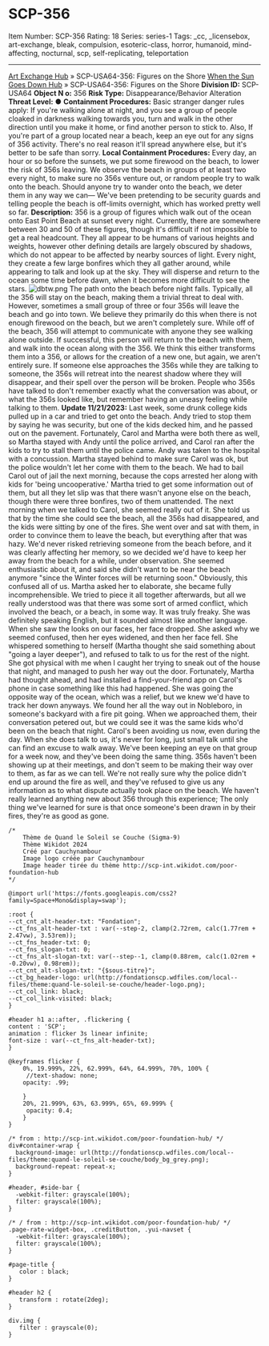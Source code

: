 # SCP-356
Item Number: SCP-356
Rating: 18
Series: series-1
Tags: _cc, _licensebox, art-exchange, bleak, compulsion, esoteric-class, horror, humanoid, mind-affecting, nocturnal, scp, self-replicating, teleportation

---

[Art Exchange Hub](https://scp-wiki.wikidot.com/art-exchange-hub) » SCP-USA64-356: Figures on the Shore
[When the Sun Goes Down Hub](http://scp-int.wikidot.com/centre-quand-le-soleil-se-couche) » SCP-USA64-356: Figures on the Shore
**Division ID:** SCP-USA64
**Object N o:** 356
**Risk Type:** Disappearance/Behavior Alteration
**Threat Level:** ●
**Containment Procedures:** Basic stranger danger rules apply: If you're walking alone at night, and you see a group of people cloaked in darkness walking towards you, turn and walk in the other direction until you make it home, or find another person to stick to. Also, If you're part of a group located near a beach, keep an eye out for any signs of 356 activity. There's no real reason it'll spread anywhere else, but it's better to be safe than sorry.
**Local Containment Procedures:** Every day, an hour or so before the sunsets, we put some firewood on the beach, to lower the risk of 356s leaving. We observe the beach in groups of at least two every night, to make sure no 356s venture out, or random people try to walk onto the beach. Should anyone try to wander onto the beach, we deter them in any way we can— We've been pretending to be security guards and telling people the beach is off-limits overnight, which has worked pretty well so far.
**Description:** 356 is a group of figures which walk out of the ocean onto East Point Beach at sunset every night. Currently, there are somewhere between 30 and 50 of these figures, though it's difficult if not impossible to get a real headcount. They all appear to be humans of various heights and weights, however other defining details are largely obscured by shadows, which do not appear to be affected by nearby sources of light. Every night, they create a few large bonfires which they all gather around, while appearing to talk and look up at the sky. They will disperse and return to the ocean some time before dawn, when it becomes more difficult to see the stars.
![dbtw.png](http://scp-wiki.wikidot.com/local--files/scp-356/dbtw.png)
The path onto the beach before night falls.
Typically, all the 356 will stay on the beach, making them a trivial threat to deal with. However, sometimes a small group of three or four 356s will leave the beach and go into town. We believe they primarily do this when there is not enough firewood on the beach, but we aren't completely sure. While off of the beach, 356 will attempt to communicate with anyone they see walking alone outside. If successful, this person will return to the beach with them, and walk into the ocean along with the 356. We think this either transforms them into a 356, or allows for the creation of a new one, but again, we aren't entirely sure. If someone else approaches the 356s while they are talking to someone, the 356s will retreat into the nearest shadow where they will disappear, and their spell over the person will be broken. People who 356s have talked to don't remember exactly what the conversation was about, or what the 356s looked like, but remember having an uneasy feeling while talking to them.
**Update 11/21/2023:** Last week, some drunk college kids pulled up in a car and tried to get onto the beach. Andy tried to stop them by saying he was security, but one of the kids decked him, and he passed out on the pavement. Fortunately, Carol and Martha were both there as well, so Martha stayed with Andy until the police arrived, and Carol ran after the kids to try to stall them until the police came.
Andy was taken to the hospital with a concussion. Martha stayed behind to make sure Carol was ok, but the police wouldn't let her come with them to the beach. We had to bail Carol out of jail the next morning, because the cops arrested her along with kids for 'being uncooperative.' Martha tried to get some information out of them, but all they let slip was that there wasn't anyone else on the beach, though there were three bonfires, two of them unattended.
The next morning when we talked to Carol, she seemed really out of it. She told us that by the time she could see the beach, all the 356s had disappeared, and the kids were sitting by one of the fires. She went over and sat with them, in order to convince them to leave the beach, but everything after that was hazy. We'd never risked retrieving someone from the beach before, and it was clearly affecting her memory, so we decided we'd have to keep her away from the beach for a while, under observation. She seemed enthusiastic about it, and said she didn't want to be near the beach anymore "since the Winter forces will be returning soon."
Obviously, this confused all of us. Martha asked her to elaborate, she became fully incomprehensible. We tried to piece it all together afterwards, but all we really understood was that there was some sort of armed conflict, which involved the beach, or a beach, in some way. It was truly freaky. She was definitely speaking English, but it sounded almost like another language. When she saw the looks on our faces, her face dropped. She asked why we seemed confused, then her eyes widened, and then her face fell. She whispered something to herself (Martha thought she said something about "going a layer deeper"), and refused to talk to us for the rest of the night.
She got physical with me when I caught her trying to sneak out of the house that night, and managed to push her way out the door. Fortunately, Martha had thought ahead, and had installed a find-your-friend app on Carol's phone in case something like this had happened. She was going the opposite way of the ocean, which was a relief, but we knew we'd have to track her down anyways. We found her all the way out in Nobleboro, in someone's backyard with a fire pit going. When we approached them, their conversation petered out, but we could see it was the same kids who'd been on the beach that night.
Carol's been avoiding us now, even during the day. When she does talk to us, it's never for long, just small talk until she can find an excuse to walk away. We've been keeping an eye on that group for a week now, and they've been doing the same thing. 356s haven't been showing up at their meetings, and don't seem to be making their way over to them, as far as we can tell. We're not really sure why the police didn't end up around the fire as well, and they've refused to give us any information as to what dispute actually took place on the beach. We haven't really learned anything new about 356 through this experience; The only thing we've learned for sure is that once someone's been drawn in by their fires, they're as good as gone.
    
    /*
        Thème de Quand le Soleil se Couche (Sigma-9)
        Thème Wikidot 2024
        Créé par Cauchynambour
        Image logo créée par Cauchynambour
        Image header tirée du thème http://scp-int.wikidot.com/poor-foundation-hub
    */
     
    @import url('https://fonts.googleapis.com/css2?family=Space+Mono&display=swap');
     
    :root {
    --ct_cnt_alt-header-txt: "Fondation";
    --ct_fns_alt-header-txt : var(--step-2, clamp(2.72rem, calc(1.77rem + 2.47vw), 3.53rem));
    --ct_fns_header-txt: 0;
    --ct_fns_slogan-txt: 0;
    --ct_fns_alt-slogan-txt: var(--step--1, clamp(0.88rem, calc(1.02rem + -0.20vw), 0.98rem));
    --ct_cnt_alt-slogan-txt: "{$sous-titre}";
    --ct_bg_header-logo: url(http://fondationscp.wdfiles.com/local--files/theme:quand-le-soleil-se-couche/header-logo.png);
    --ct_col_link: black;
    --ct_col_link-visited: black;
    }
     
    #header h1 a::after, .flickering {
    content : 'SCP';
    animation : flicker 3s linear infinite;
    font-size : var(--ct_fns_alt-header-txt);
    }
     
    @keyframes flicker {
        0%, 19.999%, 22%, 62.999%, 64%, 64.999%, 70%, 100% {
         //text-shadow: none;
        opacity: .99;
     
        }
        20%, 21.999%, 63%, 63.999%, 65%, 69.999% {
         opacity: 0.4;
        }
    }
     
    /* from : http://scp-int.wikidot.com/poor-foundation-hub/ */
    div#container-wrap {
      background-image: url(http://fondationscp.wdfiles.com/local--files/theme:quand-le-soleil-se-couche/body_bg_grey.png);
      background-repeat: repeat-x;
    }
     
    #header, #side-bar {
      -webkit-filter: grayscale(100%);
      filter: grayscale(100%);
    }
     
    /* / from : http://scp-int.wikidot.com/poor-foundation-hub/ */
    .page-rate-widget-box, .creditButton, .yui-navset {
      -webkit-filter: grayscale(100%);
      filter: grayscale(100%);
    }
     
    #page-title {
       color : black;
    }
     
    #header h2 {
       transform : rotate(2deg);
    }
     
    div.img {
       filter : grayscale(0);
    }
